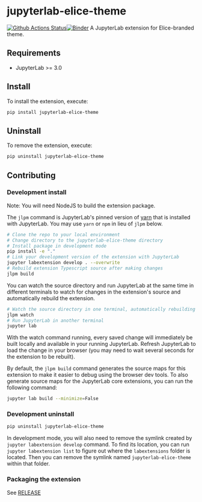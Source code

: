# jupyterlab-elice-theme

[![Github Actions Status](https://git.elicer.io/elice/mlops/mlops-extensions/jupyterlab-elice-theme/workflows/Build/badge.svg)](https://git.elicer.io/elice/mlops/mlops-extensions/jupyterlab-elice-theme/actions/workflows/build.yml)[![Binder](https://mybinder.org/badge_logo.svg)](https://mybinder.org/v2/gh/https://git.elicer.io/elice/mlops/mlops-extensions/jupyterlab-elice-theme/main?urlpath=lab)
A JupyterLab extension for Elice-branded theme.

## Requirements

- JupyterLab >= 3.0

## Install

To install the extension, execute:

```bash
pip install jupyterlab-elice-theme
```

## Uninstall

To remove the extension, execute:

```bash
pip uninstall jupyterlab-elice-theme
```

## Contributing

### Development install

Note: You will need NodeJS to build the extension package.

The `jlpm` command is JupyterLab's pinned version of
[yarn](https://yarnpkg.com/) that is installed with JupyterLab. You may use
`yarn` or `npm` in lieu of `jlpm` below.

```bash
# Clone the repo to your local environment
# Change directory to the jupyterlab-elice-theme directory
# Install package in development mode
pip install -e "."
# Link your development version of the extension with JupyterLab
jupyter labextension develop . --overwrite
# Rebuild extension Typescript source after making changes
jlpm build
```

You can watch the source directory and run JupyterLab at the same time in different terminals to watch for changes in the extension's source and automatically rebuild the extension.

```bash
# Watch the source directory in one terminal, automatically rebuilding when needed
jlpm watch
# Run JupyterLab in another terminal
jupyter lab
```

With the watch command running, every saved change will immediately be built locally and available in your running JupyterLab. Refresh JupyterLab to load the change in your browser (you may need to wait several seconds for the extension to be rebuilt).

By default, the `jlpm build` command generates the source maps for this extension to make it easier to debug using the browser dev tools. To also generate source maps for the JupyterLab core extensions, you can run the following command:

```bash
jupyter lab build --minimize=False
```

### Development uninstall

```bash
pip uninstall jupyterlab-elice-theme
```

In development mode, you will also need to remove the symlink created by `jupyter labextension develop`
command. To find its location, you can run `jupyter labextension list` to figure out where the `labextensions`
folder is located. Then you can remove the symlink named `jupyterlab-elice-theme` within that folder.

### Packaging the extension

See [RELEASE](RELEASE.md)
